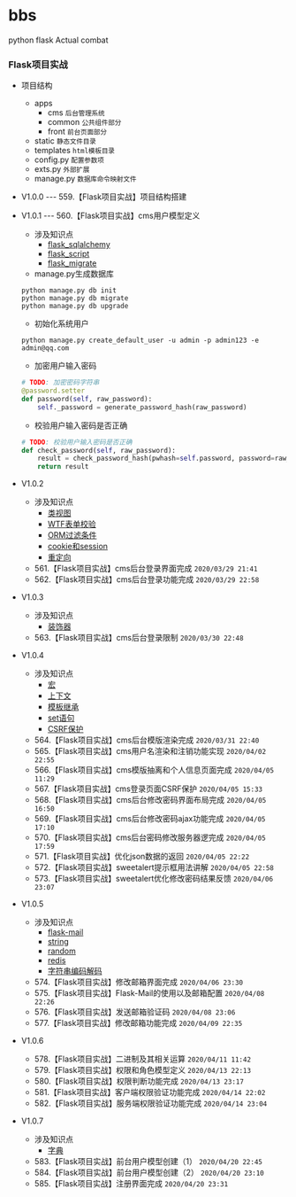# bbs
python flask Actual combat

### Flask项目实战

* 项目结构
    * apps
        * cms `后台管理系统`
        * common `公共组件部分`
        * front `前台页面部分`
    * static `静态文件目录`
    * templates `html模板目录`
    * config.py `配置参数项`
    * exts.py `外部扩展`
    * manage.py `数据库命令映射文件`

* V1.0.0 --- 559.【Flask项目实战】项目结构搭建
* V1.0.1 --- 560.【Flask项目实战】cms用户模型定义
    * 涉及知识点
        * [flask_sqlalchemy](http://wangkaixiang.cn/python-flask/di-liu-zhang-ff1a-sqlalchemy-shu-ju-ku/di-si-jie-ff1aflask-sqlalchemy.html)
        * [flask_script](http://wangkaixiang.cn/python-flask/di-qi-zhang-ff1a-flask-script.html)
        * [flask_migrate](http://wangkaixiang.cn/python-flask/di-ba-zhang-ff1a-flask-migrate.html)
    * manage.py生成数据库
    ```shell script
    python manage.py db init
    python manage.py db migrate
    python manage.py db upgrade
    ```
    * 初始化系统用户
    ```shell script
    python manage.py create_default_user -u admin -p admin123 -e admin@qq.com
    ```
    * 加密用户输入密码
    ```python
    # TODO: 加密密码字符串
    @password.setter
    def password(self, raw_password):
        self._password = generate_password_hash(raw_password)
    ```
    * 校验用户输入密码是否正确
    ```python
    # TODO: 校验用户输入密码是否正确
    def check_password(self, raw_password):
        result = check_password_hash(pwhash=self.password, password=raw_password)
        return result
    ```
* V1.0.2
    * 涉及知识点
        * [类视图](http://wangkaixiang.cn/python-flask/di-wu-zhang-ff1a-shi-tu-gao-ji/di-yi-jie-ff1a-lei-shi-tu.html)
        * [WTF表单校验](http://wangkaixiang.cn/python-flask/di-jiu-zhang-ff1a-flask-wtf.html)
        * [ORM过滤条件](http://wangkaixiang.cn/python-flask/di-liu-zhang-ff1a-sqlalchemy-shu-ju-ku/di-si-jie-ff1a-sqlalchemy-de-orm-2.html)
        * [cookie和session](https://github.com/kaixiang1992/python-flask/blob/master/519/519.md)
        * [重定向](http://wangkaixiang.cn/python-flask/di-san-zhang-ff1a-flask-ru-men-2014-2014-url/di-san-jie-ff1a-url-yu-shi-tu-han-shu.html)
    * 561.【Flask项目实战】cms后台登录界面完成 `2020/03/29 21:41`
    * 562.【Flask项目实战】cms后台登录功能完成 `2020/03/29 22:58`
* V1.0.3
    * 涉及知识点
        * [装饰器](http://wangkaixiang.cn/python-advance/di-er-zhang-ff1a-zhuang-shi-qi/di-er-jie-ff1a-zhuang-shi-qi.html)
    * 563.【Flask项目实战】cms后台登录限制 `2020/03/30 22:48`
* V1.0.4
    * 涉及知识点
        * [宏](http://wangkaixiang.cn/python-flask/di-si-zhang-ff1a-flask-ru-men-ff08-mo-ban-ff09/di-liu-jie-ff1a-hong-he-import-yu-ju.html)
        * [上下文](http://wangkaixiang.cn/python-flask/di-shi-zhang-ff1a-shang-xia-wen.html)
        * [模板继承](http://wangkaixiang.cn/python-flask/di-si-zhang-ff1a-flask-ru-men-ff08-mo-ban-ff09/di-ba-jie-ff1a-mo-ban-ji-cheng.html)
        * [set语句](http://wangkaixiang.cn/python-flask/di-si-zhang-ff1a-flask-ru-men-ff08-mo-ban-ff09/di-qijie-ff1a-include-he-set-yu-ju.html)
        * [CSRF保护](http://wangkaixiang.cn/python-flask/di-jiu-zhang-ff1a-flask-wtf.html)
    * 564.【Flask项目实战】cms后台模版渲染完成 `2020/03/31 22:40`
    * 565.【Flask项目实战】cms用户名渲染和注销功能实现 `2020/04/02 22:55`
    * 566.【Flask项目实战】cms模版抽离和个人信息页面完成 `2020/04/05 11:29`
    * 567.【Flask项目实战】cms登录页面CSRF保护 `2020/04/05 15:33`
    * 568.【Flask项目实战】cms后台修改密码界面布局完成 `2020/04/05 16:50`
    * 569.【Flask项目实战】cms后台修改密码ajax功能完成 `2020/04/05 17:10`
    * 570.【Flask项目实战】cms后台密码修改服务器逻完成 `2020/04/05 17:59`
    * 571.【Flask项目实战】优化json数据的返回 `2020/04/05 22:22`
    * 572.【Flask项目实战】sweetalert提示框用法讲解 `2020/04/05 22:58`
    * 573.【Flask项目实战】sweetalert优化修改密码结果反馈 `2020/04/06 23:07`
* V1.0.5
    * 涉及知识点
        * [flask-mail](https://pythonhosted.org/Flask-Mail/)
        * [string](https://docs.python.org/zh-cn/3.7/library/string.html)
        * [random](https://docs.python.org/zh-cn/3.7/library/random.html)
        * [redis](http://wangkaixiang.cn/python-flask/di-shi-sizhang-ff1a-redis-jiao-cheng.html)
        * [字符串编码解码](http://wangkaixiang.cn/python3/liu-3001-zi-fu-chuan.html)
    * 574.【Flask项目实战】修改邮箱界面完成 `2020/04/06 23:30`
    * 575.【Flask项目实战】Flask-Mail的使用以及邮箱配置 `2020/04/08 22:26`
    * 576.【Flask项目实战】发送邮箱验证码 `2020/04/08 23:06`
    * 577.【Flask项目实战】修改邮箱功能完成 `2020/04/09 22:35`
* V1.0.6
    * 578.【Flask项目实战】二进制及其相关运算 `2020/04/11 11:42`
    * 579.【Flask项目实战】权限和角色模型定义 `2020/04/13 22:13`
    * 580.【Flask项目实战】权限判断功能完成 `2020/04/13 23:17`
    * 581.【Flask项目实战】客户端权限验证功能完成 `2020/04/14 22:02`
    * 582.【Flask项目实战】服务端权限验证功能完成 `2020/04/14 23:04`
* V1.0.7
    * 涉及知识点
        * [字典](http://wangkaixiang.cn/python3/jiu-3001-zi-dian.html)
    * 583.【Flask项目实战】前台用户模型创建（1） `2020/04/20 22:45`
    * 584.【Flask项目实战】前台用户模型创建（2） `2020/04/20 23:10`
    * 585.【Flask项目实战】注册界面完成 `2020/04/20 23:31`